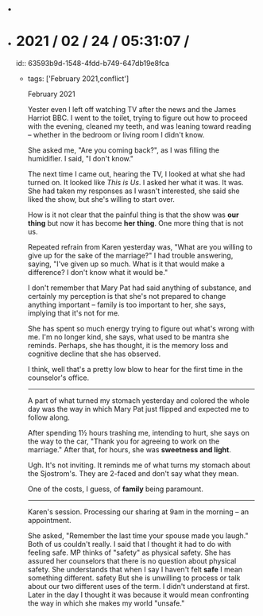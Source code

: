 -
- # 2021 / 02 / 24 / 05:31:07 /
  id:: 63593b9d-1548-4fdd-b749-647db19e8fca
	- tags: ['February 2021,conflict']
	  
	  February 2021
	  
	  Yester even I left off watching TV after the news and the James Harriot BBC. I went to the toilet, trying to figure out how to proceed with the evening, cleaned my teeth, and was leaning toward reading – whether in the bedroom or living room I didn't know.
	  
	  She asked me, "Are you coming back?", as I was filling the humidifier. I said, "I don't know."
	  
	  The next time I came out, hearing the TV, I looked at what she had turned on. It looked like *This is Us*. I asked her what it was. It was. She had taken my responses as I wasn't interested, she said she liked the show, but she's willing to start over.
	  
	  How is it not clear that the painful thing is that the show was **our thing** but now it has become **her thing**. One more thing that is not us.
	  
	  Repeated refrain from Karen yesterday was, "What are you willing to give up for the sake of the marriage?" I had trouble answering, saying, "I've given up so much. What is it that would make a difference? I don't know what it would be."
	  
	  I don't remember that Mary Pat had said anything of substance, and certainly my perception is that she's not prepared to change anything important – family is too important to her, she says, implying that it's not for me.
	  
	  She has spent so much energy trying to figure out what's wrong with me. I'm no longer kind, she says, what used to be mantra she reminds. Perhaps, she has thought, it is the memory loss and cognitive decline that she has observed.
	  
	  I think, well that's a pretty low blow to hear for the first time in the counselor's office.
	  
	  ---
	  
	  A part of what turned my stomach yesterday and colored the whole day was the way in which Mary Pat just flipped and expected me to follow along.
	  
	  After spending 1½ hours trashing me, intending to hurt, she says on the way to the car, "Thank you for agreeing to work on the marriage." After that, for hours, she was **sweetness and light**.
	  
	  Ugh. It's not inviting. It reminds me of what turns my stomach about the Sjostrom's. They are 2-faced and don't say what they mean.
	  
	  One of the costs, I guess, of **family** being paramount.
	  
	  ---
	  
	  Karen's session. Processing our sharing at 9am in the morning – an appointment.
	  
	  She asked, "Remember the last time your spouse made you laugh."  Both of us couldn't really. I said that I thought it had to do with feeling safe. MP thinks of "safety" as physical safety. She has assured her counselors that there is no question about physical safety. She understands that when I say I haven't felt **safe** I mean something different. safety But she is unwilling to process or talk about our two different uses of the term. I didn't understand at first. Later in the day I thought it was because it would mean confronting the way in which she makes my world "unsafe."
	  
	  
	  <!-- Exported from TiddlyWiki at 19:18, 22nd October 2022 -->